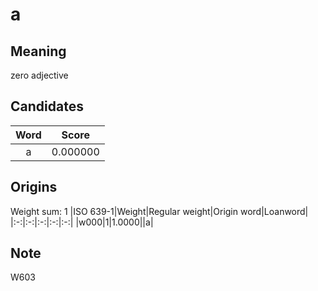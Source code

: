 # a

## Meaning

zero adjective

## Candidates

|Word|Score|
|:-:|:-:|
|a|0.000000|

## Origins

Weight sum: 1
|ISO 639-1|Weight|Regular weight|Origin word|Loanword|
|:-:|:-:|:-:|:-:|:-:|
|w000|1|1.0000||a|

## Note

W603
